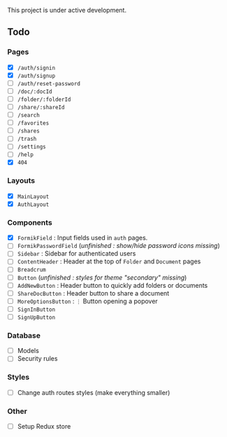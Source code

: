 This project is under active development.

## Todo

### Pages
- [x] `/auth/signin`
- [x] `/auth/signup`
- [ ] `/auth/reset-password`
- [ ] `/doc/:docId`
- [ ] `/folder/:folderId`
- [ ] `/share/:shareId`
- [ ] `/search`
- [ ] `/favorites`
- [ ] `/shares`
- [ ] `/trash`
- [ ] `/settings`
- [ ] `/help`
- [x] `404`

### Layouts
- [x] `MainLayout`
- [x] `AuthLayout`

### Components
- [x] `FormikField` : Input fields used in `auth` pages.
- [ ] `FormikPasswordField` (*unfinished : show/hide password icons missing*)
- [ ] `Sidebar` : Sidebar for authenticated users
- [ ] `ContentHeader` : Header at the top of `Folder` and `Document` pages
- [ ] `Breadcrum`
- [ ] `Button` (*unfinished : styles for theme "secondary" missing*)
- [ ] `AddNewButton` : Header button to quickly add folders or documents
- [ ] `ShareDocButton` : Header button to share a document
- [ ] `MoreOptionsButton` : `⋮` Button opening a popover
- [ ] `SignInButton`
- [ ] `SignUpButton`

### Database
- [ ] Models
- [ ] Security rules

### Styles
- [ ] Change auth routes styles (make everything smaller)

### Other
- [ ] Setup Redux store
